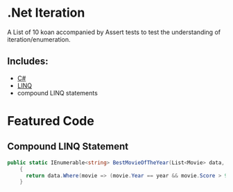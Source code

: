 # .Net Iteration

A List of 10 koan accompanied by Assert tests to test the understanding of iteration/enumeration. 

## Includes:

- [C#](https://docs.microsoft.com/en-us/dotnet/csharp/)
- [LINQ](https://docs.microsoft.com/en-us/dotnet/csharp/programming-guide/concepts/linq/)
- compound LINQ statements

# Featured Code
## Compound LINQ Statement
```C#
public static IEnumerable<string> BestMovieOfTheYear(List<Movie> data, int year)
    {
      return data.Where(movie => (movie.Year == year && movie.Score > 90)).Select(movie => movie.Name);
    }
```
